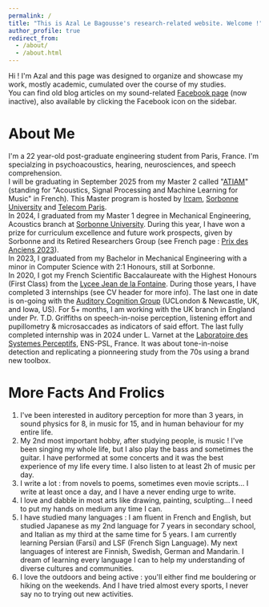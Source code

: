 ```yaml
---
permalink: /
title: "This is Azal Le Bagousse's research-related website. Welcome !"
author_profile: true
redirect_from: 
  - /about/
  - /about.html
---
```


Hi ! I'm Azal and this page was designed to organize and showcase my work, mostly academic, cumulated over the course of my studies. <br>
You can find old blog articles on my sound-related [Facebook page](https://www.facebook.com/melomanelibre/) (now inactive), also available by clicking the Facebook icon on the sidebar.

About Me
======
I'm a 22 year-old post-graduate engineering student from Paris, France. I'm specialzing in psychoacoustics, hearing, neurosciences, and speech comprehension. <br> 
I will be graduating in September 2025 from my Master 2 called "[ATIAM](http://www.atiam.ircam.fr/en/)" (standing for "Acoustics, Signal Processing and Machine Learning for Music" in French). This Master program is hosted by [Ircam](https://www.ircam.fr/), [Sorbonne University](https://sciences.sorbonne-universite.fr/en) and [Telecom Paris](https://www.telecom-paris.fr/en/home). <br>
In 2024, I graduated from my Master 1 degree in Mechanical Engineering, Acoustics branch at [Sorbonne University](https://sciences.sorbonne-universite.fr/en). During this year, I have won a prize for curriculum excellence and future work prospects, given by Sorbonne and its Retired Researchers Group (see French page : [Prix des Anciens 2023](https://anciens.sorbonne-universite.fr/index.php/prix-des-anciens)). <br>
In 2023, I graduated from my Bachelor in Mechanical Engineering with a minor in Computer Science with 2:1 Honours, still at Sorbonne. <br>
In 2020, I got my French Scientific Baccalaureate with the Highest Honours (First Class) from the [Lycee Jean de la Fontaine](https://pia.ac-paris.fr/serail/jcms/p2_73053/fr/accueil).
During those years, I have completed 3 internships (see CV header for more info). The last one in date is on-going with the [Auditory Cognition Group](https://www.auditorycognition.org/) (UCLondon & Newcastle, UK, and Iowa, US). For 5+ months, I am working with the UK branch in England under Pr. T.D. Griffiths on speech-in-noise perception, listening effort and pupillometry & microsaccades as indicators of said effort. The last fully completed internship was in 2024 under L. Varnet at the [Laboratoire des Systemes Perceptifs](https://lsp.dec.ens.fr/en/presentation-487), ENS-PSL, France. It was about tone-in-noise detection and replicating a pionneering study from the 70s using a brand new toolbox.

More Facts And Frolics
======
1. I've been interested in auditory perception for more than 3 years, in sound physics for 8, in music for 15, and in human behaviour for my entire life.
1. My 2nd most important hobby, after studying people, is music ! I've been singing my whole life, but I also play the bass and sometimes the guitar. I have performed at some concerts and it was the best experience of my life every time. I also listen to at least 2h of music per day.
1. I write a lot : from novels to poems, sometimes even movie scripts... I write at least once a day, and I have a never ending urge to write.
1. I love and dabble in most arts like drawing, painting, sculpting... I need to put my hands on medium any time I can.
1. I have studied many languages : I am fluent in French and English, but studied Japanese as my 2nd language for 7 years in secondary school, and Italian as my third at the same time for 5 years. I am currently learning Persian (Farsi) and LSF (French Sign Language). My next languages of interest are Finnish, Swedish, German and Mandarin. I dream of learning every language I can to help my understanding of diverse cultures and communities.
1. I love the outdoors and being active : you'll either find me bouldering or hiking on the weekends. And I have tried almost every sports, I never say no to trying out new activities.

